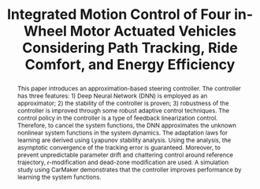 ---
type: "Conference Paper"
layout: publication
group: publications
title: "Integrated Motion Control of Four in-Wheel Motor Actuated Vehicles Considering Path Tracking, Ride Comfort, and Energy Efficiency"
krtitle: "심층신경망 근사기반 조향 제어기"
authors: "**Myeongseok Ryu**, **Kyunghwan Choi**&#42;"
domestic_or_international: "Domestic"
pubs: 
  - name: 제어로봇시스템학회 (ICROS) 2024
    doi: 
    pdf: "/static/pub/2024-Integrated.pdf"
    state: "accepted"
pub_date: "2024-06-21" #Date of publication. Change from Biorxiv date to Journal date once accepted
image: "/static/pub/2024-Integrated.png"
abstract: "
  This paper introduces an approximation-based steering controller. The controller has three features: 1) Deep Neural Network (DNN) is employed as an approximator; 2) the stability of the controller is proven; 3) robustness of the controller is improved through some robust adaptive control techniques. The control policy in the controller is a type of feedback linearization control. Therefore, to cancel the system functions, the DNN approximates the unknown nonlinear system functions in the system dynamics. The adaptation laws for learning are derived using Lyapunov stability analysis. Using the analysis, the asymptotic convergence of the tracking error is guaranteed. Moreover, to prevent unpredictable parameter drift and chattering control around reference trajectory, 𝜖-modification and dead-zone modification are used. A simulation study using CarMaker demonstrates that the controller improves performance by learning the system functions.
"
# links:
#   - name: 
#     url: 
---